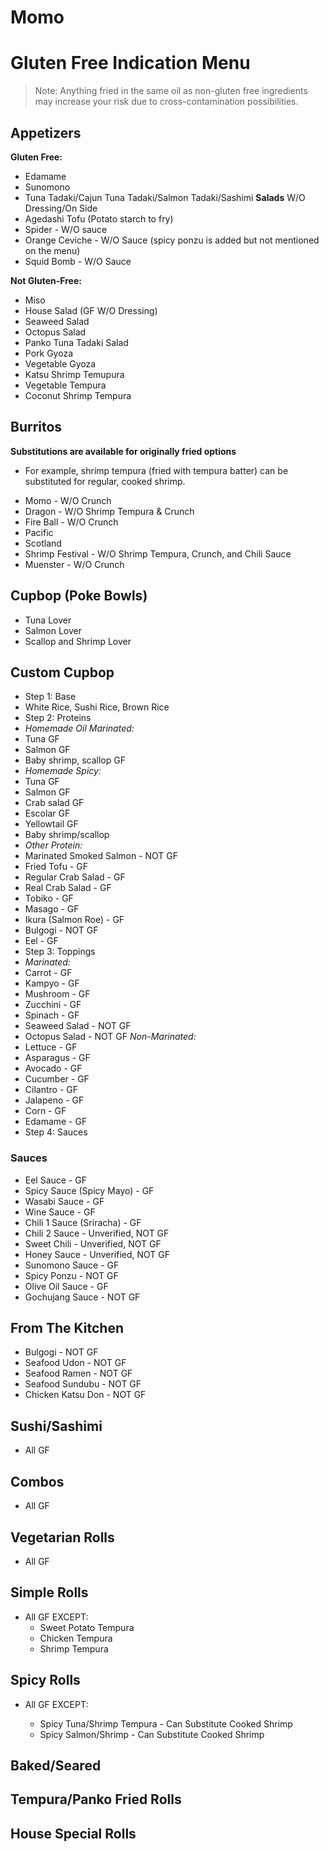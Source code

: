 # Momo

# Gluten Free Indication Menu

>Note: Anything fried in the same oil as non-gluten free ingredients may increase your risk due to cross-contamination possibilities.

## Appetizers

**Gluten Free:**

* Edamame
* Sunomono
* Tuna Tadaki/Cajun Tuna Tadaki/Salmon Tadaki/Sashimi **Salads** W/O Dressing/On Side
* Agedashi Tofu (Potato starch to fry)
* Spider - W/O sauce
* Orange Ceviche - W/O Sauce (spicy ponzu is added but not mentioned on the menu)
* Squid Bomb - W/O Sauce

**Not Gluten-Free:**

* Miso
* House Salad (GF W/O Dressing)
* Seaweed Salad
* Octopus Salad
* Panko Tuna Tadaki Salad
* Pork Gyoza
* Vegetable Gyoza
* Katsu Shrimp Temupura
* Vegetable Tempura
* Coconut Shrimp Tempura

## Burritos
**Substitutions are available for originally fried options**
- For example, shrimp tempura (fried with tempura batter) can be substituted for regular, cooked shrimp.
* Momo - W/O Crunch
* Dragon - W/O Shrimp Tempura & Crunch
* Fire Ball - W/O Crunch
* Pacific
* Scotland
* Shrimp Festival - W/O Shrimp Tempura, Crunch, and Chili Sauce
* Muenster - W/O Crunch

## Cupbop (Poke Bowls)
* Tuna Lover
* Salmon Lover
* Scallop and Shrimp Lover

## Custom Cupbop
* Step 1: Base
 * White Rice, Sushi Rice, Brown Rice
* Step 2: Proteins
 * *Homemade Oil Marinated:*
 * Tuna GF
 * Salmon GF
 * Baby shrimp, scallop GF
 * *Homemade Spicy:*
 * Tuna GF
 * Salmon GF
 * Crab salad GF
 * Escolar GF
 * Yellowtail GF
 * Baby shrimp/scallop
 * *Other Protein:*
 * Marinated Smoked Salmon - NOT GF
 * Fried Tofu - GF
 * Regular Crab Salad - GF
 * Real Crab Salad - GF
 * Tobiko - GF
 * Masago - GF
 * Ikura (Salmon Roe) - GF
 * Bulgogi - NOT GF
 * Eel - GF
* Step 3: Toppings
 * *Marinated:*
 * Carrot - GF
 * Kampyo - GF
 * Mushroom - GF
 * Zucchini - GF
 * Spinach - GF
 * Seaweed Salad - NOT GF
 * Octopus Salad - NOT GF
 *Non-Marinated:*
 * Lettuce - GF
 * Asparagus - GF
 * Avocado - GF
 * Cucumber - GF
 * Cilantro - GF
 * Jalapeno - GF
 * Corn - GF
 * Edamame - GF
* Step 4: Sauces
### Sauces
* Eel Sauce - GF
* Spicy Sauce (Spicy Mayo) - GF
* Wasabi Sauce - GF
* Wine Sauce - GF
* Chili 1 Sauce (Sriracha) - GF
* Chili 2 Sauce - Unverified, NOT GF
* Sweet Chili - Unverified, NOT GF
* Honey Sauce - Unverified, NOT GF
* Sunomono Sauce - GF
* Spicy Ponzu - NOT GF
* Olive Oil Sauce - GF
* Gochujang Sauce - NOT GF

## From The Kitchen
* Bulgogi - NOT GF
* Seafood Udon - NOT GF
* Seafood Ramen - NOT GF
* Seafood Sundubu - NOT GF
* Chicken Katsu Don - NOT GF

## Sushi/Sashimi
* All GF

## Combos

* All GF

## Vegetarian Rolls

* All GF

## Simple Rolls

* All GF EXCEPT:
    * Sweet Potato Tempura
    * Chicken Tempura
    * Shrimp Tempura

## Spicy Rolls

* All GF EXCEPT:

    * Spicy Tuna/Shrimp Tempura - Can Substitute Cooked Shrimp
    * Spicy Salmon/Shrimp - Can Substitute Cooked Shrimp

## Baked/Seared

## Tempura/Panko Fried Rolls

## House Special Rolls
